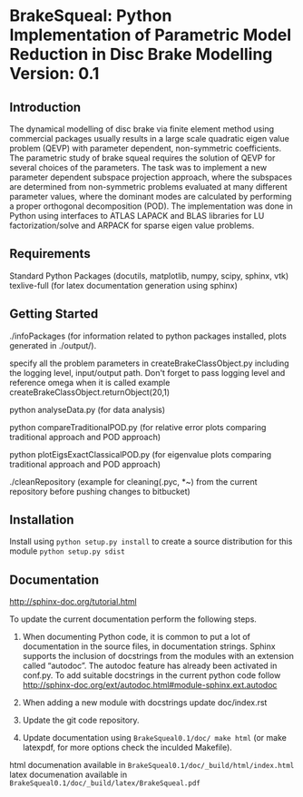 BrakeSqueal: Python Implementation of Parametric Model Reduction in Disc Brake Modelling
Version: 0.1
========================================

Introduction
------------
The dynamical modelling of disc brake via finite element method using commercial packages usually results in a large scale quadratic eigen value problem (QEVP) with parameter dependent, non-symmetric coefficients. The parametric study of brake squeal requires the solution of QEVP for several choices of the parameters. The task was to implement a new parameter dependent subspace projection approach, where the subspaces are determined from non-symmetric problems evaluated at many different parameter values, where the dominant modes are calculated by performing a proper orthogonal decomposition (POD). The implementation was done in Python using interfaces to ATLAS LAPACK and BLAS libraries for LU factorization/solve and ARPACK for sparse eigen value problems. 


Requirements
------------
Standard Python Packages (docutils, matplotlib, numpy, scipy, sphinx, vtk)
texlive-full (for latex documentation generation using sphinx)


Getting Started
---------------
./infoPackages (for information related to python packages installed, plots generated in ./output/<date/>).

specify all the problem parameters in createBrakeClassObject.py including the logging level, input/output path.
Don't forget to pass logging level and reference omega when it is called example createBrakeClassObject.returnObject(20,1)
 
python analyseData.py (for data analysis)

python compareTraditionalPOD.py (for relative error plots comparing traditional approach and POD approach)

python plotEigsExactClassicalPOD.py (for eigenvalue plots comparing traditional approach and POD approach)



./cleanRepository (example for cleaning(.pyc, *~) from the current repository before pushing changes to bitbucket)


Installation
---------------
Install using `python setup.py install`
to create a source distribution for this module `python setup.py sdist`


Documentation
---------------
http://sphinx-doc.org/tutorial.html

To update the current documentation perform the following steps.

1. When documenting Python code, it is common to put a lot of documentation in the source files, 
in documentation strings. Sphinx supports the inclusion of docstrings from the modules with an 
extension called “autodoc”. The autodoc feature has already been activated in conf.py. 
To add suitable docstrings in the current python code follow
http://sphinx-doc.org/ext/autodoc.html#module-sphinx.ext.autodoc 

2. When adding a new module with docstrings update doc/index.rst

3. Update the git code repository.

4. Update documentation using `BrakeSqueal0.1/doc/ make html` (or make latexpdf, for more options check the inculded Makefile).

html documenation available in `BrakeSqueal0.1/doc/_build/html/index.html`
latex documenation available in `BrakeSqueal0.1/doc/_build/latex/BrakeSqueal.pdf`
